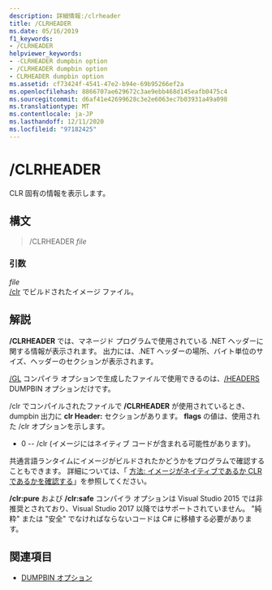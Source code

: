 ```yaml
---
description: 詳細情報:/clrheader
title: /CLRHEADER
ms.date: 05/16/2019
f1_keywords:
- /CLRHEADER
helpviewer_keywords:
- -CLRHEADER dumpbin option
- /CLRHEADER dumpbin option
- CLRHEADER dumpbin option
ms.assetid: cf73424f-4541-47e2-b94e-69b95266ef2a
ms.openlocfilehash: 8866707ae629672c3ae9ebb468d145eafb0475c4
ms.sourcegitcommit: d6af41e42699628c3e2e6063ec7b03931a49a098
ms.translationtype: MT
ms.contentlocale: ja-JP
ms.lasthandoff: 12/11/2020
ms.locfileid: "97182425"
---
```

# <a name="clrheader"></a>/CLRHEADER

CLR 固有の情報を表示します。

## <a name="syntax"></a>構文

> /CLRHEADER *file*

### <a name="arguments"></a>引数

*file*<br/>
[/clr](clr-common-language-runtime-compilation.md) でビルドされたイメージ ファイル。

## <a name="remarks"></a>解説

**/CLRHEADER** では、マネージド プログラムで使用されている .NET ヘッダーに関する情報が表示されます。 出力には、.NET ヘッダーの場所、バイト単位のサイズ、ヘッダーのセクションが表示されます。

[/GL](gl-whole-program-optimization.md) コンパイラ オプションで生成したファイルで使用できるのは、[/HEADERS](headers.md) DUMPBIN オプションだけです。

/clr でコンパイルされたファイルで **/CLRHEADER** が使用されているとき、dumpbin 出力に **clr Header:** セクションがあります。 **flags** の値は、使用された /clr オプションを示します。

- 0 -- /clr (イメージにはネイティブ コードが含まれる可能性があります)。

共通言語ランタイムにイメージがビルドされたかどうかをプログラムで確認することもできます。  詳細については、「 [方法: イメージがネイティブであるか CLR であるかを確認する](../../dotnet/how-to-determine-if-an-image-is-native-or-clr.md)」を参照してください。

**/clr:pure** および **/clr:safe** コンパイラ オプションは Visual Studio 2015 では非推奨とされており、Visual Studio 2017 以降ではサポートされていません。 "純粋" または "安全" でなければならないコードは C# に移植する必要があります。

## <a name="see-also"></a>関連項目

- [DUMPBIN オプション](dumpbin-options.md)
